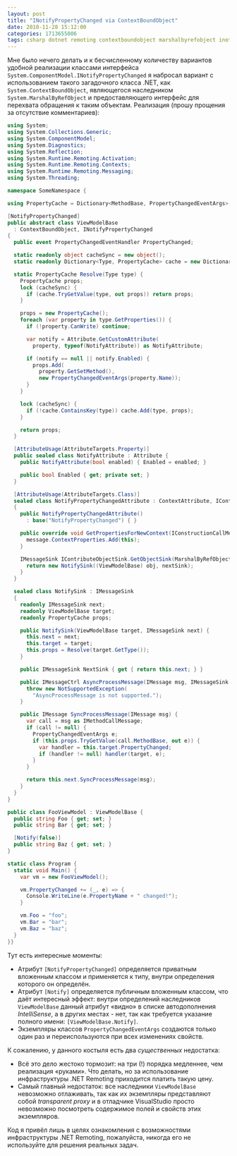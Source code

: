 ```yaml
---
layout: post
title: "INotifyPropertyChanged via ContextBoundObject"
date: 2010-11-28 15:12:00
categories: 1713655006
tags: csharp dotnet remoting contextboundobject marshalbyrefobject inotifypropertychanged
---
```

Мне было нечего делать и к бесчисленному количеству вариантов удобной реализации классами интерфейса `System.ComponentModel.INotifyPropertyChanged` я набросал вариант с использованием такого загадочного класса .NET, как `System.ContextBoundObject`, являющегося наследником `System.MarshalByRefObject` и предоставляющего интерфейс для перехвата обращения к таким объектам. Реализация (прошу прощения за отсутствие комментариев):

```c#
using System;
using System.Collections.Generic;
using System.ComponentModel;
using System.Diagnostics;
using System.Reflection;
using System.Runtime.Remoting.Activation;
using System.Runtime.Remoting.Contexts;
using System.Runtime.Remoting.Messaging;
using System.Threading;

namespace SomeNamespace {

using PropertyCache = Dictionary<MethodBase, PropertyChangedEventArgs>;

[NotifyPropertyChanged]
public abstract class ViewModelBase
  : ContextBoundObject, INotifyPropertyChanged
{
  public event PropertyChangedEventHandler PropertyChanged;

  static readonly object cacheSync = new object();
  static readonly Dictionary<Type, PropertyCache> cache = new Dictionary<Type, PropertyCache>();

  static PropertyCache Resolve(Type type) {
    PropertyCache props;
    lock (cacheSync) {
      if (cache.TryGetValue(type, out props)) return props;
    }

    props = new PropertyCache();
    foreach (var property in type.GetProperties()) {
      if (!property.CanWrite) continue;

      var notify = Attribute.GetCustomAttribute(
        property, typeof(NotifyAttribute)) as NotifyAttribute;

      if (notify == null || notify.Enabled) {
        props.Add(
          property.GetSetMethod(),
          new PropertyChangedEventArgs(property.Name));
      }
    }

    lock (cacheSync) {
      if (!cache.ContainsKey(type)) cache.Add(type, props);
    }

    return props;
  }

  [AttributeUsage(AttributeTargets.Property)]
  public sealed class NotifyAttribute : Attribute {
    public NotifyAttribute(bool enabled) { Enabled = enabled; }

    public bool Enabled { get; private set; }
  }

  [AttributeUsage(AttributeTargets.Class)]
  sealed class NotifyPropertyChangedAttribute : ContextAttribute, IContributeObjectSink
  {
    public NotifyPropertyChangedAttribute()
      : base("NotifyPropertyChanged") { }

    public override void GetPropertiesForNewContext(IConstructionCallMessage message) {
      message.ContextProperties.Add(this);
    }

    IMessageSink IContributeObjectSink.GetObjectSink(MarshalByRefObject obj, IMessageSink nextSink) {
      return new NotifySink((ViewModelBase) obj, nextSink);
    }
  }

  sealed class NotifySink : IMessageSink
  {
    readonly IMessageSink next;
    readonly ViewModelBase target;
    readonly PropertyCache props;

    public NotifySink(ViewModelBase target, IMessageSink next) {
      this.next = next;
      this.target = target;
      this.props = Resolve(target.GetType());
    }

    public IMessageSink NextSink { get { return this.next; } }

    public IMessageCtrl AsyncProcessMessage(IMessage msg, IMessageSink sink) {
      throw new NotSupportedException(
        "AsyncProcessMessage is not supported.");
    }

    public IMessage SyncProcessMessage(IMessage msg) {
      var call = msg as IMethodCallMessage;
      if (call != null) {
        PropertyChangedEventArgs e;
        if (this.props.TryGetValue(call.MethodBase, out e)) {
          var handler = this.target.PropertyChanged;
          if (handler != null) handler(target, e);
        }
      }

      return this.next.SyncProcessMessage(msg);
    }
  }
}

public class FooViewModel : ViewModelBase {
  public string Foo { get; set; }
  public string Bar { get; set; }

  [Notify(false)]
  public string Baz { get; set; }
}

static class Program {
  static void Main() {
    var vm = new FooViewModel();

    vm.PropertyChanged += (_, e) => {
      Console.WriteLine(e.PropertyName + " changed!");
    }

    vm.Foo = "foo";
    vm.Bar = "bar";
    vm.Baz = "baz";
  }
}}
```

Тут есть интересные моменты:

* Атрибут `[NotifyPropertyChanged]` определяется приватным вложенным классом и применяется к типу, внутри определения которого он определён.
* Атрибут `[Notify]` определяется публичным вложенным классом, что даёт интересный эффект: внутри определений наследников `ViewModelBase` данный атрибут «видно» в списке автодополнения *IntelliSense*, а в других местах - нет, так как требуется указание полного имени: `[ViewModelBase.Notify]`.
* Экземпляры классов `PropertyChangedEventArgs` создаются только один раз и переиспользуются при всех изменениях свойств.

К сожалению, у данного костыля есть два *существенных* недостатка:

* Всё это дело жестоко тормозит: на три (!) порядка медленнее, чем реализация «руками». Что делать, но за использование инфраструктуры .NET Remoting приходится платить такую цену.
* Самый главный недостаток: все наследники `ViewModelBase` невозможно отлаживать, так как их экземпляры представляют собой *transparent proxy* и в отладчике VisualStudio просто невозможно посмотреть содержимое полей и свойств этих экземпляров.

Код я привёл лишь в целях ознакомления с возможностями инфраструктуры .NET Remoting, пожалуйста, никогда его не используйте для решения реальных задач.